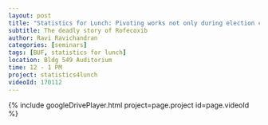 ```yaml
---
layout: post
title: "Statistics for Lunch: Pivoting works not only during election cycle"
subtitle: The deadly story of Rofecoxib
author: Ravi Ravichandran
categories: [seminars]
tags: [BUF, statistics for lunch]
location: Bldg 549 Auditorium
time: 12 - 1 PM
project: statistics4lunch
videoId: 170112
---
```


{% include googleDrivePlayer.html project=page.project id=page.videoId %}

